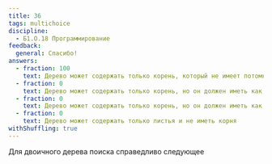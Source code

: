 ```yaml
---
title: 36
tags: multichoice
discipline:
  - Б1.О.18 Программирование
feedback:
  general: Спасибо!
answers:
  - fraction: 100
    text: Дерево может содержать только корень, который не имеет потомков
  - fraction: 0
    text: Дерево может содержать только корень, но он должен иметь как минимум двух потомков
  - fraction: 0
    text: Дерево может содержать только корень, но он должен иметь как минимум одного потомка
  - fraction: 0
    text: Дерево может содержать только листья и не иметь корня
withShuffling: true
---
```


Для двоичного дерева поиска справедливо следующее